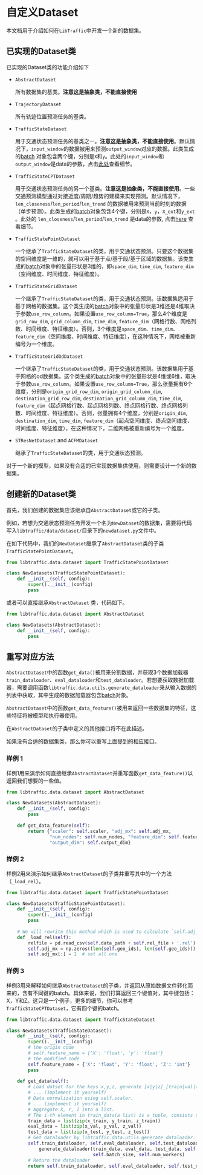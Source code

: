 # 自定义Dataset

本文档用于介绍如何在`LibTraffic`中开发一个新的数据集。

## 已实现的Dataset类

已实现的Dataset类的功能介绍如下

- `AbstractDataset`

  所有数据集的基类。**注意这是抽象类，不能直接使用**

- `TrajectoryDataset`

  所有轨迹位置预测任务的基类。

- `TrafficStateDataset`

  用于交通状态预测任务的基类之一。**注意这是抽象类，不能直接使用**。默认情况下，`input_window`的数据被用来预测`output_window`对应的数据。此类生成的[batch](../user_guide/data/batch.md) 对象包含两个键，分别是`X`和`y`。此处的`input_window`和`output_window`是data的参数，点击[此处](../user_guide/data/args_for_data.md)查看细节。

- `TrafficStateCPTDataset`

  用于交通状态预测任务的另一个基类。**注意这是抽象类，不能直接使用**。一些交通预测模型通过对接近度/周期/趋势的建模来实现预测。默认情况下，`len_closeness`/`len_period`/`len_trend` 的数据被用来预测当前时刻的数据（单步预测）。此类生成的[batch](../user_guide/data/batch.md)对象包含4个键，分别是`X`，`y`，`X_ext`和`y_ext` 。此处的 `len_closeness`/`len_period`/`len_trend` 是data的参数, 点击[here](../user_guide/data/args_for_data.md) 查看细节。

- `TrafficStatePointDataset`

  一个继承了`TrafficStateDataset`的类，用于交通状态预测。只要这个数据集的空间维度是一维的，就可以用于基于点/基于段/基于区域的数据集。该类生成的[batch](../user_guide/data/batch.md)对象中的张量形状是3维的，即`space_dim`, `time_dim`, `feature_dim`（空间维度、时间维度、特征维度）。

- `TrafficStateGridDataset`

  一个继承了`TrafficStateDataset`的类，用于交通状态预测。该数据集适用于基于网格的数据集。这个类生成的[batch](../user_guide/data/batch.md)对象中的张量形状是3维还是4维取决于参数`use_row_column`。如果设置`use_row_column=True`，那么4个维度是`grid_row_dim`, `grid_column_dim`, `time_dim`, `feature_dim`（网格行数、网格列数、时间维度、特征维度）。否则，3个维度是`space_dim`、`time_dim`、`feature_dim`（空间维度、时间维度、特征维度），在这种情况下，网格被重新编号为一个维度。

- `TrafficStateGridOdDataset`

  一个继承了`TrafficStateDataset`的类，用于交通状态预测。该数据集用于基于网格的od数据集。这个类生成的[batch](../user_guide/data/batch.md)对象中的张量形状是4维或6维，取决于参数`use_row_column`。如果设置`use_row_column=True`，那么张量拥有6个维度，分别是`origin_grid_row_dim`, `origin_grid_column_dim`, `destination_grid_row_dim`, `destination_grid_column_dim`, `time_dim`, `feature_dim`（起点网格行数、起点网格列数、终点网格行数、终点网格列数、时间维度、特征维度）。否则，张量拥有4个维度，分别是`origin_dim`, `destination_dim`, `time_dim`, `feature_dim`（起点空间维度、终点空间维度、时间维度、特征维度），在这种情况下，二维网格被重新编号为一个维度。

- `STResNetDataset` and `ACFMDataset`

  继承了`TrafficStateDataset`的类，用于交通状态预测。

对于一个新的模型，如果没有合适的已实现数据集供使用，则需要设计一个新的数据集。

## 创建新的Dataset类

首先，我们创建的数据集应该继承自`AbstractDataset`或它的子类。

例如，若想为交通状态预测任务开发一个名为`NewDataset`的数据集，需要将代码写入`libtraffic/data/dataset/`目录下的`newdataset.py`文件中。

在如下代码中，我们的`NewDataset`继承了`AbstractDataset`类的子类`TrafficStatePointDataset`。

```python
from libtraffic.data.dataset import TrafficStatePointDataset

class NewDatasets(TrafficStatePointDataset):
    def __init__(self, config):
        super().__init__(config)
        pass
```

或者可以直接继承`AbstractDataset` 类，代码如下。

```python
from libtraffic.data.dataset import AbstractDataset

class NewDatasets(AbstractDataset):
    def __init__(self, config):
        pass
```

## 重写对应方法

`AbstractDataset`中的函数`get_data()`被用来分割数据，并获取3个数据加载器`train_dataloader`、`eval_dataloader`和`test_dataloader`。若想要获取数据加载器，需要调用函数`libtraffic.data.utils.generate_dataloader`来从输入数据的列表中获取，其中生成的数据加载器包含[batch](../user_guide/data/batch.md)对象。

`AbstractDataset`中的函数`get_data_feature()`被用来返回一些数据集的特征，这些特征将被模型和执行器使用。

在`AbstractDataset`的子类中定义的其他接口将不在此描述。

如果没有合适的数据集类，那么你可以重写上面提到的相应接口。

### 样例 1

样例1用来演示如何直接继承`AbstractDataset`并重写函数`get_data_feature()`以返回我们想要的一些值。

```python
from libtraffic.data.dataset import AbstractDataset

class NewDatasets(AbstractDataset):
    def __init__(self, config):
        pass
    
    def get_data_feature(self):
        return {"scaler": self.scaler, "adj_mx": self.adj_mx,
                "num_nodes": self.num_nodes, "feature_dim": self.feature_dim,
                "output_dim": self.output_dim}
```

### 样例 2

样例2用来演示如何继承`AbstractDataset`的子类并重写其中的一个方法（`_load_rel`）。

```python
from libtraffic.data.dataset import TrafficStatePointDataset

class NewDatasets(TrafficStatePointDataset):
    def __init__(self, config):
        super().__init__(config)
        pass
    
    # We will rewrite this method which is used to calculate `self.adj_mx` based on the atmoic file `rel_file.rel`.
    def _load_rel(self):
        relfile = pd.read_csv(self.data_path + self.rel_file + '.rel')
        self.adj_mx = np.zeros((len(self.geo_ids), len(self.geo_ids)))
        self.adj_mx[:] = 1  # set all one
```

### 样例 3

样例3用来解释如何继承`AbstractDataset`的子类，并返回从原始数据文件转化而来的，含有不同键的batch。具体来说，我们打算返回三个键值对，其中键包括：X，Y和Z。这只是一个例子，更多的细节，你可以参考`TrafficStateCPTDataset`，它有四个键的batch。

```python
from libtraffic.data.dataset import TrafficStateDataset

class NewDatasets(TrafficStateDataset):
    def __init__(self, config):
        super().__init__(config)
        # the origin code
        # self.feature_name = {'X': 'float', 'y': 'float'}
        # the modified code
        self.feature_name = {'X': 'float', 'Y': 'float', 'Z': 'int'}
        pass
    
    def get_data(self):
        # Load datset for the keys x,y,z, generate [x|y|z]_[train|val|test].
        # ... (implement it yourself)
        # Data normalization using self.scaler.
        # ... (implement it yourself)
        # Aggregate X, Y, Z into a list.
        # The i-th element in train_data(a list) is a tuple, consists of x_train[i], y_train[i] and z_train[i].
        train_data = list(zip(x_train, y_train, z_train))
        eval_data = list(zip(x_val, y_val, z_val))
        test_data = list(zip(x_test, y_test, z_test))
        # Get dataloader by libtraffic.data.utils.generate_dataloader.
        self.train_dataloader, self.eval_dataloader, self.test_dataloader = \
            generate_dataloader(train_data, eval_data, test_data, self.feature_name,
                                self.batch_size, self.num_workers)
        # Return the dataloader
        return self.train_dataloader, self.eval_dataloader, self.test_dataloader
```